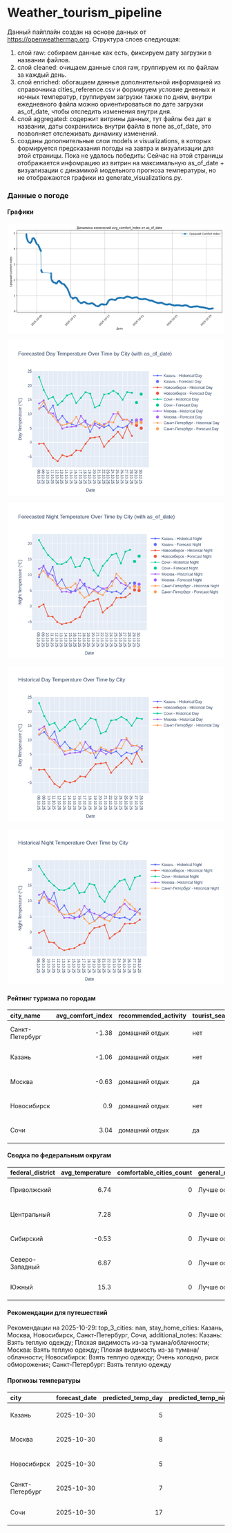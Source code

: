 # Weather_tourism_pipeline
Данный пайплайн создан на основе данных от https://openweathermap.org.
Структура слоев следующая:
  1) слой raw: 
  собираем данные как есть, фиксируем дату загрузки в названии файлов.
  2) слой cleaned:
  очищаем данные слоя raw, группируем их по файлам за каждый день.
  3) слой enriched:
  обогащаем данные дополнительной информацией из справочника cities_reference.csv и формируем условие дневных и ночных температур,
  группируем загрузки также по дням, внутри ежедневного файла можно ориентироваться по дате загрузки as_of_date, чтобы отследить изменения внутри дня.
  4) слой aggregated:
   содержит витрины данных, тут файлы без дат в названии, даты сохранились внутри файла в поле as_of_date, это позволняет отслеживать динамику изменений.
  6) созданы дополнительные слои models и visualizations, в которых формируется предсказания погоды на завтра и визуализации для этой страницы.
  Пока не удалось победить: Сейчас на этой страницы отображается инфомрацию из витрин на максимальную as_of_date + визуализации с динамикой модельного прогноза температуры, 
  но не отображаются графики из generate_visualizations.py.
<!-- WEATHER DATA START -->
### Данные о погоде

#### Графики
![Comfort Index Trend](data/visualizations/comfort_index_trend.png)

![Forecasted Day Temperature](data/visualizations/forecasted_day_temperature.png)

![Forecasted Night Temperature](data/visualizations/forecasted_night_temperature.png)

![Historical Day Temperature](data/visualizations/historical_day_temperature.png)

![Historical Night Temperature](data/visualizations/historical_night_temperature.png)

#### Рейтинг туризма по городам
| city_name       |   avg_comfort_index | recommended_activity   | tourist_season_match   | tourism_season   | tour_recommendation       | as_of_date          |
|:----------------|--------------------:|:-----------------------|:-----------------------|:-----------------|:--------------------------|:--------------------|
| Санкт-Петербург |               -1.38 | домашний отдых         | нет                    | Май-Сентябрь     | домашний отдых вне сезона | 2025-10-29 18:35:00 |
| Казань          |               -1.06 | домашний отдых         | нет                    | Май-Сентябрь     | домашний отдых вне сезона | 2025-10-29 18:35:00 |
| Москва          |               -0.63 | домашний отдых         | да                     | Круглогодично    | домашний отдых в сезон    | 2025-10-29 18:35:00 |
| Новосибирск     |                0.9  | домашний отдых         | нет                    | Июнь-Август      | домашний отдых вне сезона | 2025-10-29 18:35:00 |
| Сочи            |                3.04 | домашний отдых         | да                     | Май-Октябрь      | домашний отдых в сезон    | 2025-10-29 18:35:00 |

#### Сводка по федеральным округам
| federal_district   |   avg_temperature |   comfortable_cities_count | general_recommendation   | as_of_date          |
|:-------------------|------------------:|---------------------------:|:-------------------------|:--------------------|
| Приволжский        |              6.74 |                          0 | Лучше остаться дома      | 2025-10-29 18:35:00 |
| Центральный        |              7.28 |                          0 | Лучше остаться дома      | 2025-10-29 18:35:00 |
| Сибирский          |             -0.53 |                          0 | Лучше остаться дома      | 2025-10-29 18:35:00 |
| Северо-Западный    |              6.87 |                          0 | Лучше остаться дома      | 2025-10-29 18:35:00 |
| Южный              |             15.3  |                          0 | Лучше остаться дома      | 2025-10-29 18:35:00 |

#### Рекомендации для путешествий
Рекомендации на 2025-10-29: top_3_cities: nan, stay_home_cities: Казань, Москва, Новосибирск, Санкт-Петербург, Сочи, additional_notes: Казань: Взять теплую одежду; Плохая видимость из-за тумана/облачности; Москва: Взять теплую одежду; Плохая видимость из-за тумана/облачности; Новосибирск: Взять теплую одежду; Очень холодно, риск обморожения; Санкт-Петербург: Взять теплую одежду

#### Прогнозы температуры
| city            | forecast_date   |   predicted_temp_day |   predicted_temp_night | model_type       | as_of_date          |
|:----------------|:----------------|---------------------:|-----------------------:|:-----------------|:--------------------|
| Казань          | 2025-10-30      |                    5 |                      5 | LinearRegression | 2025-10-29 18:35:18 |
| Москва          | 2025-10-30      |                    8 |                      7 | LinearRegression | 2025-10-29 18:35:18 |
| Новосибирск     | 2025-10-30      |                    5 |                      5 | LinearRegression | 2025-10-29 18:35:18 |
| Санкт-Петербург | 2025-10-30      |                    7 |                      6 | LinearRegression | 2025-10-29 18:35:18 |
| Сочи            | 2025-10-30      |                   17 |                     16 | LinearRegression | 2025-10-29 18:35:18 |


<!-- WEATHER DATA END -->
